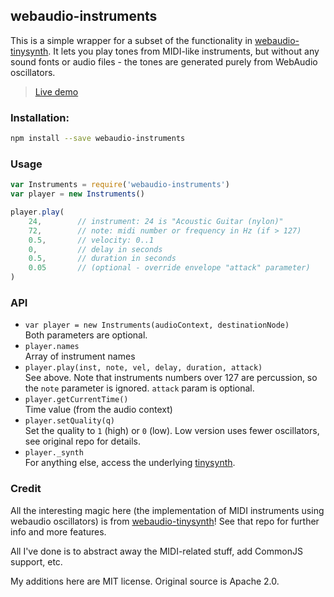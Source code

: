 
## webaudio-instruments

This is a simple wrapper for a subset of the functionality in 
[webaudio-tinysynth](https://github.com/g200kg/webaudio-tinysynth). 
It lets you play tones from MIDI-like instruments, but without any sound fonts
or audio files - the tones are generated purely from WebAudio oscillators.

> [Live demo](https://andyhall.github.io/webaudio-instruments/)

### Installation:

```sh
npm install --save webaudio-instruments
```

### Usage

```js
var Instruments = require('webaudio-instruments')
var player = new Instruments()

player.play(
    24,        // instrument: 24 is "Acoustic Guitar (nylon)"
    72,        // note: midi number or frequency in Hz (if > 127)
    0.5,       // velocity: 0..1
    0,         // delay in seconds
    0.5,       // duration in seconds
    0.05       // (optional - override envelope "attack" parameter)
)
```

### API

 * `var player = new Instruments(audioContext, destinationNode)`  
    Both parameters are optional.
 * `player.names`  
    Array of instrument names
 * `player.play(inst, note, vel, delay, duration, attack)`  
    See above. Note that instruments numbers over 127 are percussion, 
    so the `note` parameter is ignored. `attack` param is optional.
 * `player.getCurrentTime()`  
    Time value (from the audio context)
 * `player.setQuality(q)`  
    Set the quality to `1` (high) or `0` (low). Low version uses fewer oscillators,
    see original repo for details.
 * `player._synth`  
    For anything else, access the underlying [tinysynth](https://github.com/g200kg/webaudio-tinysynth).

### Credit

All the interesting magic here (the implementation of MIDI instruments using
webaudio oscillators) is from 
[webaudio-tinysynth](https://github.com/g200kg/webaudio-tinysynth)!
See that repo for further info and more features.

All I've done is to abstract away the MIDI-related stuff, 
add CommonJS support, etc.

My additions here are MIT license. Original source is Apache 2.0.
